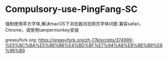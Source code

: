# Compulsory-use-PingFang-SC
强制使用苹方字体,解决macOS下浏览器浏览网页字体问题
兼容safari、Chrome，请使用tampermonkey安装

greasyfork.org:
https://greasyfork.org/zh-CN/scripts/374999-%E5%BC%BA%E5%88%B6%E4%BD%BF%E7%94%A8%E8%8B%B9%E6%96%B9
